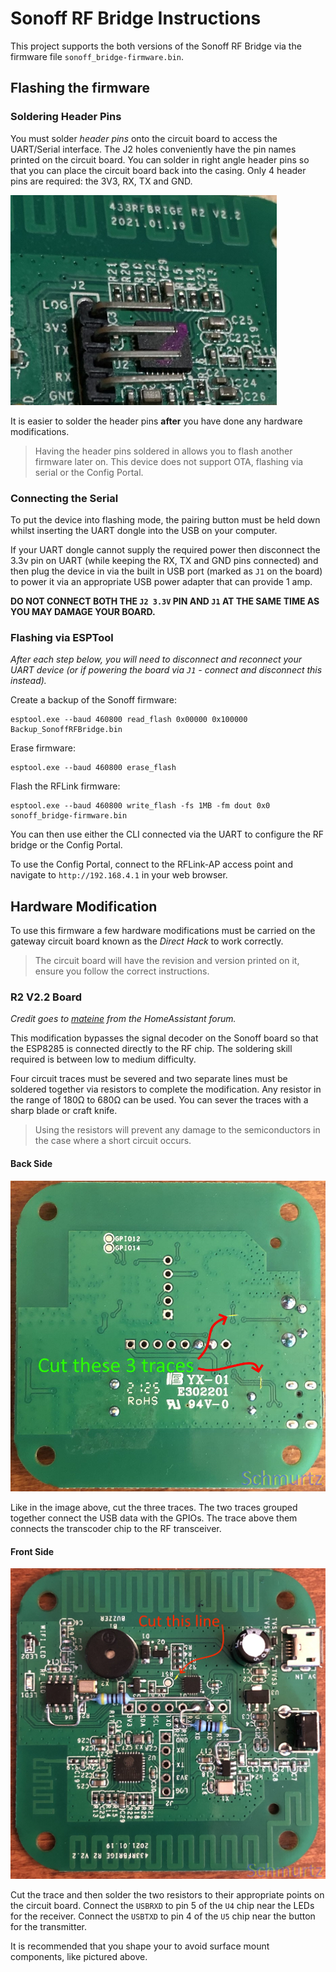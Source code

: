 # Sonoff RF Bridge Instructions

This project supports the both versions of the Sonoff RF Bridge via the firmware file `sonoff_bridge-firmware.bin`.

## Flashing the firmware

### Soldering Header Pins

You must solder *header pins* onto the circuit board to access the UART/Serial interface.
The J2 holes conveniently have the pin names printed on the circuit board.
You can solder in right angle header pins so that you can place the circuit board back into the casing.
Only 4 header pins are required: the 3V3, RX, TX and GND.

![Sonoff](sonoff_22_serial.png "A photo showing the Sonoff Bridge R2 circuit board with header pins soldered in.")

It is easier to solder the header pins **after** you have done any hardware modifications.

> Having the header pins soldered in allows you to flash another firmware later on.
This device does not support OTA,  flashing via serial or the Config Portal.

### Connecting the Serial

To put the device into flashing mode, the pairing button must be held down whilst inserting the UART dongle into the USB on your computer.

If your UART dongle cannot supply the required power then disconnect the 3.3v pin on UART (while keeping the RX, TX and GND pins connected) and then plug the device in via the built in USB port (marked as `J1` on the board) to power it via an appropriate USB power adapter that can provide 1 amp.

**DO NOT CONNECT BOTH THE `J2 3.3V` PIN AND `J1` AT THE SAME TIME AS YOU MAY DAMAGE YOUR BOARD.**

### Flashing via ESPTool

*After each step below, you will need to disconnect and reconnect your UART device (or if powering the board via `J1` - connect and disconnect this instead).*

Create a backup of the Sonoff firmware:

```shell
esptool.exe --baud 460800 read_flash 0x00000 0x100000 Backup_SonoffRFBridge.bin
```

Erase firmware:

```shell
esptool.exe --baud 460800 erase_flash
```

Flash the RFLink firmware:

```shell
esptool.exe --baud 460800 write_flash -fs 1MB -fm dout 0x0 sonoff_bridge-firmware.bin
```

You can then use either the CLI connected via the UART to configure the RF bridge or the Config Portal.

To use the Config Portal, connect to the RFLink-AP access point and navigate to `http://192.168.4.1` in your web browser.

## Hardware Modification

To use this firmware a few hardware modifications must be carried on the gateway circuit board known as the *Direct Hack* to work correctly.

> The circuit board will have the revision and version printed on it, ensure you follow the correct instructions.

### R2 V2.2 Board

*Credit goes to [mateine](https://community.home-assistant.io/t/new-sonoff-rf-bridge-board-need-flashing-help/344326/17) from the HomeAssistant forum.*

This modification bypasses the signal decoder on the Sonoff board so that the ESP8285 is connected directly to the RF chip.
The soldering skill required is between low to medium difficulty.

Four circuit traces must be severed and two separate lines must be soldered together via resistors to complete the modification.
Any resistor in the range of 180Ω to 680Ω can be used.
You can sever the traces with a sharp blade or craft knife.

> Using the resistors will prevent any damage to the semiconductors in the case where a short circuit occurs.

#### Back Side

![Rear 2.2 Board](sonoff_22_back.png)

Like in the image above, cut the three traces.
The two traces grouped together connect the USB data with the GPIOs.
The trace above them connects the transcoder chip to the RF transceiver.

#### Front Side

![Front 2.2 Board](sonoff_22_front.png)

Cut the trace and then solder the two resistors to their appropriate points on the circuit board.
Connect the `USBRXD` to pin 5 of the `U4` chip near the LEDs for the receiver.
Connect the `USBTXD` to pin 4 of the `U5` chip near the button for the transmitter.

It is recommended that you shape your to avoid surface mount components, like pictured above.
